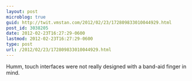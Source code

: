 ```yaml
---
layout: post
microblog: true
guid: http://twit.vmstan.com/2012/02/23/172809833010044929.html
post_id: 3038205
date: 2012-02-23T16:27:29-0600
lastmod: 2012-02-23T16:27:29-0600
type: post
url: /2012/02/23/172809833010044929.html
---
```

Humm, touch interfaces were not really designed with a band-aid finger in mind.

